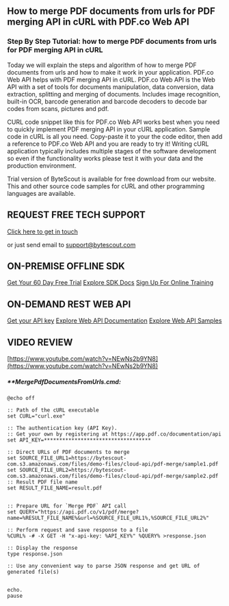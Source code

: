 ## How to merge PDF documents from urls for PDF merging API in cURL with PDF.co Web API

### Step By Step Tutorial: how to merge PDF documents from urls for PDF merging API in cURL

Today we will explain the steps and algorithm of how to merge PDF documents from urls and how to make it work in your application. PDF.co Web API helps with PDF merging API in cURL. PDF.co Web API is the Web API with a set of tools for documents manipulation, data conversion, data extraction, splitting and merging of documents. Includes image recognition, built-in OCR, barcode generation and barcode decoders to decode bar codes from scans, pictures and pdf.

CURL code snippet like this for PDF.co Web API works best when you need to quickly implement PDF merging API in your cURL application. Sample code in cURL is all you need. Copy-paste it to your the code editor, then add a reference to PDF.co Web API and you are ready to try it! Writing cURL application typically includes multiple stages of the software development so even if the functionality works please test it with your data and the production environment.

Trial version of ByteScout is available for free download from our website. This and other source code samples for cURL and other programming languages are available.

## REQUEST FREE TECH SUPPORT

[Click here to get in touch](https://bytescout.zendesk.com/hc/en-us/requests/new?subject=PDF.co%20Web%20API%20Question)

or just send email to [support@bytescout.com](mailto:support@bytescout.com?subject=PDF.co%20Web%20API%20Question) 

## ON-PREMISE OFFLINE SDK 

[Get Your 60 Day Free Trial](https://bytescout.com/download/web-installer?utm_source=github-readme)
[Explore SDK Docs](https://bytescout.com/documentation/index.html?utm_source=github-readme)
[Sign Up For Online Training](https://academy.bytescout.com/)


## ON-DEMAND REST WEB API

[Get your API key](https://pdf.co/documentation/api?utm_source=github-readme)
[Explore Web API Documentation](https://pdf.co/documentation/api?utm_source=github-readme)
[Explore Web API Samples](https://github.com/bytescout/ByteScout-SDK-SourceCode/tree/master/PDF.co%20Web%20API)

## VIDEO REVIEW

[https://www.youtube.com/watch?v=NEwNs2b9YN8](https://www.youtube.com/watch?v=NEwNs2b9YN8)




<!-- code block begin -->

##### ****MergePdfDocumentsFromUrls.cmd:**
    
```
@echo off

:: Path of the cURL executable
set CURL="curl.exe"

:: The authentication key (API Key).
:: Get your own by registering at https://app.pdf.co/documentation/api
set API_KEY=***********************************

:: Direct URLs of PDF documents to merge
set SOURCE_FILE_URL1=https://bytescout-com.s3.amazonaws.com/files/demo-files/cloud-api/pdf-merge/sample1.pdf
set SOURCE_FILE_URL2=https://bytescout-com.s3.amazonaws.com/files/demo-files/cloud-api/pdf-merge/sample2.pdf
:: Result PDF file name
set RESULT_FILE_NAME=result.pdf


:: Prepare URL for `Merge PDF` API call
set QUERY="https://api.pdf.co/v1/pdf/merge?name=%RESULT_FILE_NAME%&url=%SOURCE_FILE_URL1%,%SOURCE_FILE_URL2%"

:: Perform request and save response to a file
%CURL% -# -X GET -H "x-api-key: %API_KEY%" %QUERY% >response.json

:: Display the response
type response.json

:: Use any convenient way to parse JSON response and get URL of generated file(s)


echo.
pause
```

<!-- code block end -->